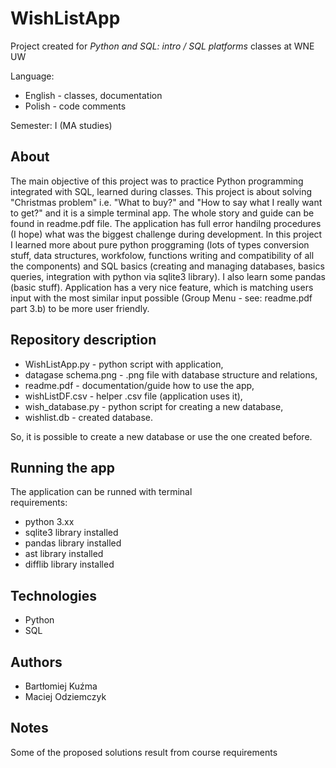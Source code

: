 # WishListApp
Project created for *Python and SQL: intro / SQL platforms* classes at WNE UW

Language: 
* English - classes, documentation 
* Polish - code comments

Semester: I (MA studies)

## About
The main objective of this project was to practice Python programming integrated with SQL, learned during classes. This project is about solving "Christmas problem" i.e. "What to buy?" and "How to say what I really want to get?" and it is a simple terminal app. The whole story and guide can be found in readme.pdf file. The application has full error handilng procedures (I hope) what was the biggest challenge during development. In this project I learned more about pure python proggraming (lots of types conversion stuff, data structures, workfolow, functions writing and compatibility of all the components) and SQL basics (creating and managing databases, basics queries, integration with python via sqlite3 library). I also learn some pandas (basic stuff). Application has a very nice feature, which is matching users input with the most similar input possible (Group Menu - see: readme.pdf  part 3.b) to be more user friendly. 

## Repository description
 * WishListApp.py - python script with application,
 * datagase schema.png - .png file with database structure and relations,
 * readme.pdf - documentation/guide how to use the app,
 * wishListDF.csv - helper .csv file (application uses it),
 * wish_database.py - python script for creating a new database,
 * wishlist.db - created database.

So, it is possible to create a new database or use the one created before.<br>

## Running the app
The application can be runned with terminal<br>
requirements:
 * python 3.xx
 * sqlite3 library installed
 * pandas library installed
 * ast library installed
 * difflib library installed

## Technologies
 * Python 
 * SQL 

## Authors
  * Bartłomiej Kuźma
  * Maciej Odziemczyk

## Notes
Some of the proposed solutions result from course requirements
